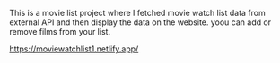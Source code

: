 This is a movie list project where I fetched movie watch list data from          
external API and then display the data on the website. yoou can add or remove films from your list.                                                                                                                                                               
 
https://moviewatchlist1.netlify.app/    
